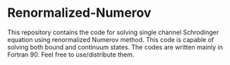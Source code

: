 # Renormalized-Numerov
This repository contains the code for solving single channel Schrodinger equation using renormalized Numerov method.
This code is capable of solving both bound and continuum states.
The codes are written mainly in Fortran 90. Feel free to use/distribute them.
